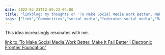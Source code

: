 ```yaml
---
date: 2022-03-21T12:09:22-04:00
title: "linkblog: my thoughts on 'To Make Social Media Work Better, Make It Fail Better | Electronic Frontier Foundation'"
tags: ["link","Communities","social media","federated social media","Mastodon","content moderation","Cory Doctorow"]
---
```

This idea increasingly resonates with me.
 
[link to 'To Make Social Media Work Better, Make It Fail Better | Electronic Frontier Foundation'](https://www.eff.org/deeplinks/2022/03/make-social-media-work-better-make-it-fail-better-0)

